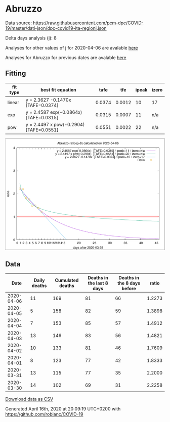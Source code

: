 # Abruzzo

Data source: https://raw.githubusercontent.com/pcm-dpc/COVID-19/master/dati-json/dpc-covid19-ita-regioni.json

Delta days analysis (j): 8

Analyses for other values of j for 2020-04-06 are avalable [here](../2020-04-06/README.md)

Analyses for Abruzzo for previous dates are avalable [here](../README.md)

## Fitting 
|fit type|best fit equation|tafe|tfe|ipeak|izero|
|-------|-----|--------|------|---|---|
|linear|y = 2.3627 -0.1470x  [TAFE=0.0374]|0.0374|0.0012|10|17|
|exp|y = 2.4587 exp(-0.0864x)  [TAFE=0.0315]|0.0315|0.0007|11|n/a|
|pow|y = 2.4497 x pow(-0.2904)  [TAFE=0.0551]|0.0551|0.0022|22|n/a|

![Plot](COVID-19_abruzzo_j8_2020-04-06.png)

## Data
|Date|Daily deaths|Cumulated deaths|Deaths in the last 8 days|Deaths in the 8 days before|ratio|
|----|----------|-----------|-------|--------------------|-----|
|2020-04-06|11|169|81|66|1.2273|
|2020-04-05|5|158|82|59|1.3898|
|2020-04-04|7|153|85|57|1.4912|
|2020-04-03|13|146|83|56|1.4821|
|2020-04-02|10|133|81|46|1.7609|
|2020-04-01|8|123|77|42|1.8333|
|2020-03-31|13|115|77|35|2.2000|
|2020-03-30|14|102|69|31|2.2258|

[Download data as CSV](COVID-19_abruzzo_j8_2020-04-06.csv)

Generated April 16th, 2020 at 20:09:19 UTC+0200 with https://github.com/robianc/COVID-19
